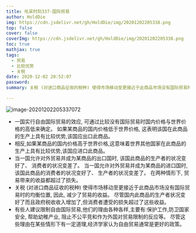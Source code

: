```yaml
---
title: 吼呆时刻337-国际贸易
author: HoldDie
img: https://cdn.jsdelivr.net/gh/HoldDie/img/20201202205338.png
top: false
cover: false
coverImg: https://cdn.jsdelivr.net/gh/HoldDie/img/20201202205338.png
toc: true
mathjax: true
tags:
  - 贸易
  - 比较优势
  - 关税
date: 2020-12-02 20:52:07
password:
summary: 关税 (对进口商品征收的税种) 使得市场移动至更接近于此商品市场没有国际贸易时的均衡位置, 因此, 减少了贸易的收益。

---
```




![image-20201202205337072](https://cdn.jsdelivr.net/gh/HoldDie/img/20201202205338.png)



- 一国实行自由国际贸易的效应, 可通过比较没有国际贸易时国内价格与世界价格的高低来确定。 如果某商品的国内价格低于世界价格, 这表明该国在此商品的生产上具有比较优势,该国应出口此商品。
- 相反,如果某商品的国内价格高于世界价格,这意味着世界其他国家在此商品的生产上具有比较优势,该国应进口此商品。
- 当一国允许对外贸易并成为某商品的出口国时, 该国此商品的生产者的状况变好了、 消费者的状况变差了。 当一国允许对外贸易并成为某商品的进口国时, 该国此商品的消费者的状况变好了、 生产者的状况变差了。 在两种情形下, 贸易带来的收益都超过了损失。
- 关税 (对进口商品征收的税种) 使得市场移动至更接近于此商品市场没有国际贸易时的均衡位置, 因此, 减少了贸易的收益。 尽管国内此商品的生产者状况变好了而且政府税收收入增加了,但消费者遭受的损失超过了这些收益。
- 有些人建议限制自由国际贸易,他们的理由各种各样,主要有:保护工作,防卫国家安全, 帮助幼稚产业, 阻止不公平竞和作为外国对贸易限制的反应等。 尽管这些理由在某些情形下有一定道理,经济学家认为自由贸易通常是更好的政策。